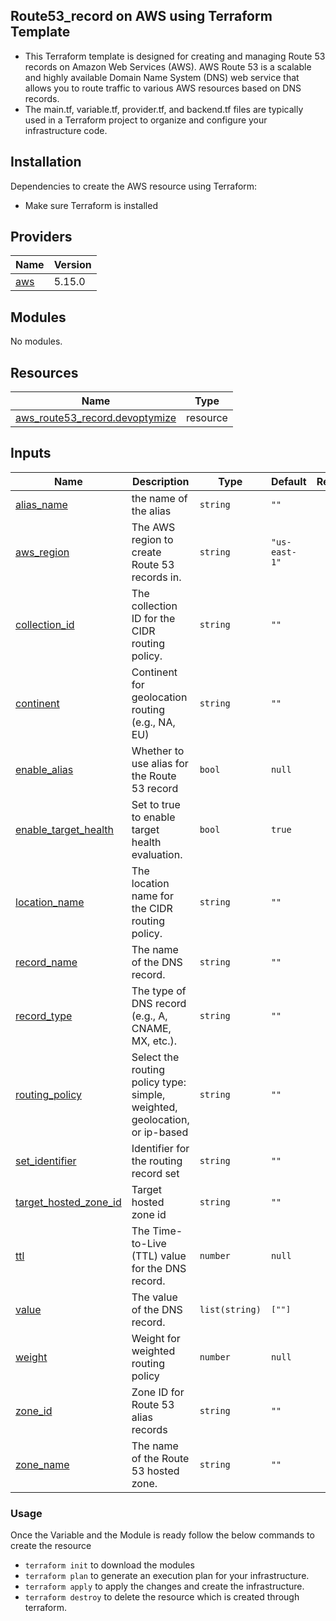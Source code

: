 ## Route53_record on AWS using Terraform Template

- This Terraform template is designed for creating and managing Route 53 records on Amazon Web Services (AWS). AWS Route 53 is a scalable and highly available Domain Name System (DNS) web service that allows you to route traffic to various AWS resources based on DNS records.
- The main.tf, variable.tf, provider.tf, and backend.tf files are typically used in a Terraform project to organize and configure your infrastructure code. 


## Installation
Dependencies to create the AWS resource using Terraform: 
- Make sure Terraform is installed

## Providers

| Name | Version |
|------|---------|
| <a name="provider_aws"></a> [aws](#provider\_aws) | 5.15.0 |

## Modules

No modules.

## Resources

| Name | Type |
|------|------|
| [aws_route53_record.devoptymize](https://registry.terraform.io/providers/hashicorp/aws/latest/docs/resources/route53_record) | resource |

## Inputs

| Name | Description | Type | Default | Required |
|------|-------------|------|---------|:--------:|
| <a name="input_alias_name"></a> [alias\_name](#input\_alias\_name) | the name of the alias | `string` | `""` | no |
| <a name="input_aws_region"></a> [aws\_region](#input\_aws\_region) | The AWS region to create Route 53 records in. | `string` | `"us-east-1"` | no |
| <a name="input_collection_id"></a> [collection\_id](#input\_collection\_id) | The collection ID for the CIDR routing policy. | `string` | `""` | no |
| <a name="input_continent"></a> [continent](#input\_continent) | Continent for geolocation routing (e.g., NA, EU) | `string` | `""` | no |
| <a name="input_enable_alias"></a> [enable\_alias](#input\_enable\_alias) | Whether to use alias for the Route 53 record | `bool` | `null` | no |
| <a name="input_enable_target_health"></a> [enable\_target\_health](#input\_enable\_target\_health) | Set to true to enable target health evaluation. | `bool` | `true` | no |
| <a name="input_location_name"></a> [location\_name](#input\_location\_name) | The location name for the CIDR routing policy. | `string` | `""` | no |
| <a name="input_record_name"></a> [record\_name](#input\_record\_name) | The name of the DNS record. | `string` | `""` | no |
| <a name="input_record_type"></a> [record\_type](#input\_record\_type) | The type of DNS record (e.g., A, CNAME, MX, etc.). | `string` | `""` | no |
| <a name="input_routing_policy"></a> [routing\_policy](#input\_routing\_policy) | Select the routing policy type: simple, weighted, geolocation, or ip-based | `string` | `""` | no |
| <a name="input_set_identifier"></a> [set\_identifier](#input\_set\_identifier) | Identifier for the routing record set | `string` | `""` | no |
| <a name="input_target_hosted_zone_id"></a> [target\_hosted\_zone\_id](#input\_target\_hosted\_zone\_id) | Target hosted zone id | `string` | `""` | no |
| <a name="input_ttl"></a> [ttl](#input\_ttl) | The Time-to-Live (TTL) value for the DNS record. | `number` | `null` | no | 
| <a name="input_value"></a> [value](#input\_value) | The value of the DNS record. | `list(string)` | <pre>[""]</pre> | no |
| <a name="input_weight"></a> [weight](#input\_weight) | Weight for weighted routing policy | `number` | `null` | no |      
| <a name="input_zone_id"></a> [zone\_id](#input\_zone\_id) | Zone ID for Route 53 alias records | `string` | `""` | no |
| <a name="input_zone_name"></a> [zone\_name](#input\_zone\_name) | The name of the Route 53 hosted zone. | `string` | `""` | no |

### Usage
Once the Variable and the Module is ready follow the below commands to create the resource
- ```terraform init``` to download the modules
- ```terraform plan``` to generate an execution plan for your infrastructure. 
- ```terraform apply``` to apply the changes and create the infrastructure.
- ```terraform destroy``` to delete the resource which is created through terraform.
